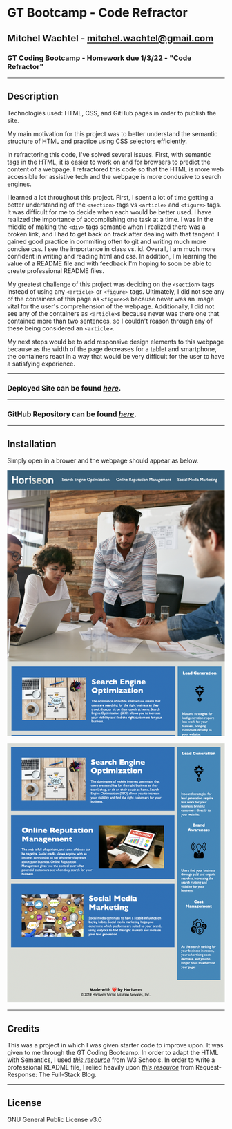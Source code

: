 # GT Bootcamp - Code Refractor

## Mitchel Wachtel - mitchel.wachtel@gmail.com

### GT Coding Bootcamp - Homework due 1/3/22 - "Code Refractor"

---
## Description

Technologies used: HTML, CSS, and GitHub pages in order to publish the site.

My main motivation for this project was to better understand the semantic structure of HTML and practice using CSS selectors efficiently.

In refractoring this code, I've solved several issues. First, with semantic tags in the HTML, it is easier to work on and for browsers to predict the content of a webpage. I refractored this code so that the HTML is more web accessible for assistive tech and the webpage is more condusive to search engines.

I learned a lot throughout this project. First, I spent a lot of time getting a better understanding of the `<section>` tags vs `<article>` and `<figure>` tags. It was difficult for me to decide when each would be better used. I have realized the importance of accomplishing one task at a time. I was in the middle of making the `<div>` tags semantic when I realized there was a broken link, and I had to get back on track after dealing with that tangent. I gained good practice in commiting often to git and writing much more concise css. I see the importance in class vs. id. Overall, I am much more confident in writing and reading html and css. In addition, I'm learning the value of a README file and with feedback I'm hoping to soon be able to create professional README files.

My greatest challenge of this project was deciding on the `<section>` tags instead of using any `<article>` or `<figure>` tags. Ultimately, I did not see any of the containers of this page as `<figure>`s because never was an image vital for the user's comprehension of the webpage. Additionally, I did not see any of the containers as `<article>`s because never was there one that contained more than two sentences, so I couldn't reason through any of these being considered an `<article>`.

My next steps would be to add responsive design elements to this webpage because as the width of the page decreases for a tablet and smartphone, the containers react in a way that would be very difficult for the user to have a satisfying experience.

---

### **Deployed Site** can be found *[here](https://mitchelwachtel.github.io/GTbootcamp-CodeRefractor/)*. 

---

### **GitHub Repository** can be found *[here](https://github.com/mitchelwachtel/GTbootcamp-CodeRefractor)*.

---
## Installation 

Simply open in a brower and the webpage should appear as below.

![Top of Horiseon website](./assets/images/ss1.png)

![Bottom of Horiseon website](./assets/images/ss2.png)

---
## Credits

This was a project in which I was given starter code to improve upon. It was given to me through the GT Coding Bootcamp. In order to adapt the HTML with Semantics, I used *[this resource](https://www.w3schools.com/html/html5_semantic_elements.asp)* from W3 Schools. In order to write a professional README file, I relied heavily upon *[this resource](https://coding-boot-camp.github.io/full-stack/github/professional-readme-guide)* from Request-Response: The Full-Stack Blog.

---
## License

GNU General Public License v3.0